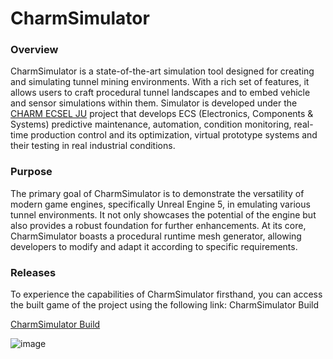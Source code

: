 # CharmSimulator
### Overview
CharmSimulator is a state-of-the-art simulation tool designed for creating and simulating tunnel mining environments. With a rich set of features, it allows users to craft procedural tunnel landscapes and to embed vehicle and sensor simulations within them. Simulator is developed under the [CHARM ECSEL JU](https://charm-ecsel.eu/) project that develops ECS (Electronics, Components & Systems) predictive maintenance, automation, condition monitoring, real-time production control and its optimization, virtual prototype systems and their testing in real industrial conditions.

### Purpose
The primary goal of CharmSimulator is to demonstrate the versatility of modern game engines, specifically Unreal Engine 5, in emulating various tunnel environments. It not only showcases the potential of the engine but also provides a robust foundation for further enhancements. At its core, CharmSimulator boasts a procedural runtime mesh generator, allowing developers to modify and adapt it according to specific requirements.

### Releases
To experience the capabilities of CharmSimulator firsthand, you can access the built game of the project using the following link:
CharmSimulator Build

[CharmSimulator Build](https://lucit.sharepoint.com/:f:/s/FrostBitFileshare/EmCw8kp77DJIhhE-TeLt8S0BInhEiP-3BUompnSDdtOp8Q?e=qGxh2Z)





![image](https://charm-ecsel.eu/wp-content/uploads/2020/09/Charm_footer_website.png)

